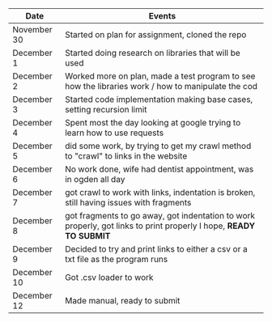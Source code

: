 | Date      | Events
|-----------|--------------------
| November 30| Started on plan for assignment, cloned the repo
| December 1  | Started doing research on libraries that will be used
| December 2  | Worked more on plan, made a test program to see how the libraries work / how to manipulate the cod
| December 3  | Started code implementation making base cases, setting recursion limit
| December 4  | Spent most the day looking at google trying to learn how to use requests 
| December 5  | did some work, by trying to get my crawl method to "crawl" to links in the website
| December 6  | No work done, wife had dentist appointment, was in ogden all day 
| December 7  | got crawl to work with links, indentation is broken, still having issues with fragments
| December 8  | got fragments to go away, got indentation to work properly, got links to print properly I hope, **READY TO SUBMIT**
| December 9  | Decided to try and print links to either a csv or a txt file as the program runs|
| December 10 | Got .csv loader to work
| December 12 | Made manual, ready to submit| 